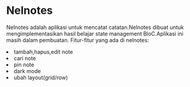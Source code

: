 # Nelnotes
Nelnotes adalah aplikasi untuk mencatat catatan.Nelnotes dibuat untuk mengimplementasikan hasil belajar state management BloC.Aplikasi ini masih dalam pembuatan.
Fitur-fitur yang ada di nelnotes:
<li>tambah,hapus,edit note</li>
<li>cari note</li>
<li>pin note</li>
<li>dark mode</li>
<li>ubah layout(grid/row)</li>
